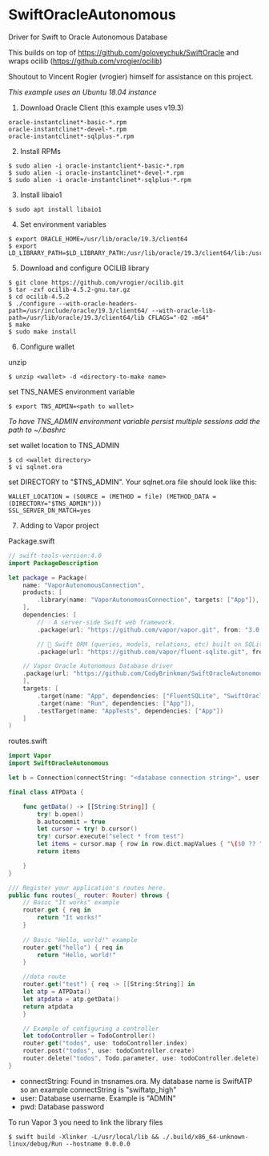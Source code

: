 # SwiftOracleAutonomous
Driver for Swift to Oracle Autonomous Database

This builds on top of https://github.com/goloveychuk/SwiftOracle and wraps ocilib (https://github.com/vrogier/ocilib)

Shoutout to Vincent Rogier (vrogier) himself for assistance on this project.

_This example uses an Ubuntu 18.04 instance_

1. Download Oracle Client (this example uses v19.3)
```
oracle-instantclinet*-basic-*.rpm
oracle-instantclinet*-devel-*.rpm
oracle-instantclinet*-sqlplus-*.rpm
```

2. Install RPMs
```
$ sudo alien -i oracle-instantclient*-basic-*.rpm
$ sudo alien -i oracle-instantclinet*-devel-*.rpm
$ sudo alien -i oracle-instantclinet*-sqlplus-*.rpm
```

3. Install libaio1
```
$ sudo apt install libaio1
```

4. Set environment variables
```
$ export ORACLE_HOME=/usr/lib/oracle/19.3/client64
$ export LD_LIBRARY_PATH=$LD_LIBRARY_PATH:/usr/lib/oracle/19.3/client64/lib:/usr/local/lib
```

5. Download and configure OCILIB library
```
$ git clone https://github.com/vrogier/ocilib.git
$ tar -zxf ocilib-4.5.2-gnu.tar.gz
$ cd ocilib-4.5.2
$ ./configure --with-oracle-headers-path=/usr/include/oracle/19.3/client64/ --with-oracle-lib-path=/usr/lib/oracle/19.3/client64/lib CFLAGS="-O2 -m64"
$ make
$ sudo make install
```

6. Configure wallet

unzip
```
$ unzip <wallet> -d <directory-to-make name>
```
set TNS_NAMES environment variable
```
$ export TNS_ADMIN=<path to wallet>
```
_To have TNS_ADMIN environment variable persist multiple sessions add the path to ~/.bashrc_

set wallet location to TNS_ADMIN
```
$ cd <wallet directory>
$ vi sqlnet.ora
```
set DIRECTORY to "$TNS_ADMIN". Your sqlnet.ora file should look like this:
```
WALLET_LOCATION = (SOURCE = (METHOD = file) (METHOD_DATA = (DIRECTORY="$TNS_ADMIN")))
SSL_SERVER_DN_MATCH=yes
```

7. Adding to Vapor project

Package.swift
```swift
// swift-tools-version:4.0
import PackageDescription

let package = Package(
    name: "VaporAutonomousConnection",
    products: [
        .library(name: "VaporAutonomousConnection", targets: ["App"]),
    ],
    dependencies: [
        // 💧 A server-side Swift web framework.
        .package(url: "https://github.com/vapor/vapor.git", from: "3.0.0"),

        // 🔵 Swift ORM (queries, models, relations, etc) built on SQLite 3.
        .package(url: "https://github.com/vapor/fluent-sqlite.git", from: "3.0.0"),

	// Vapor Oracle Autonomous Database driver
	.package(url: "https://github.com/CodyBrinkman/SwiftOracleAutonomous.git", from: "2.0.4")
    ],
    targets: [
        .target(name: "App", dependencies: ["FluentSQLite", "SwiftOracleAutonomous", "Vapor"]),
        .target(name: "Run", dependencies: ["App"]),
        .testTarget(name: "AppTests", dependencies: ["App"])
    ]
)
```

routes.swift
```swift
import Vapor
import SwiftOracleAutonomous

let b = Connection(connectString: "<database connection string>", user:"<username>", pwd: "<your password>")

final class ATPData {

	func getData() -> [[String:String]] {	
		try! b.open()
		b.autocommit = true
		let cursor = try! b.cursor()
		try! cursor.execute("select * from test")
		let items = cursor.map { row in row.dict.mapValues { "\($0 ?? "NULL")" }} //  output as [[String:String]]
		return items

	}
}

/// Register your application's routes here.
public func routes(_ router: Router) throws {
    // Basic "It works" example
    router.get { req in
        return "It works!"
    }
    
    // Basic "Hello, world!" example
    router.get("hello") { req in
        return "Hello, world!"
    }

    //data route
    router.get("test") { req -> [[String:String]] in
	let atp = ATPData()
	let atpdata = atp.getData()
	return atpdata
    }

    // Example of configuring a controller
    let todoController = TodoController()
    router.get("todos", use: todoController.index)
    router.post("todos", use: todoController.create)
    router.delete("todos", Todo.parameter, use: todoController.delete)
}
```
* connectString: Found in tnsnames.ora. My database name is SwiftATP so an example connectString is "swiftatp_high"
* user: Database username. Example is "ADMIN"
* pwd: Database password

To run Vapor 3 you need to link the library files
```
$ swift build -Xlinker -L/usr/local/lib && ./.build/x86_64-unknown-linux/debug/Run --hostname 0.0.0.0
```
